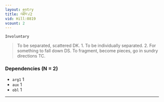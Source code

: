 ```yaml
---
layout: entry
title: འཐོར་√2
vid: Hill:0819
vcount: 2
---
```

`Involuntary` 
> To be separated, scattered DK\.
 1\.
 To be individually separated\.
 2\.
 For something to fall down DS\.
 To fragment, become pieces, go in sundry directions TC\.

### Dependencies (N = 2)
* `arg1` 1
* `aux` 1
* `obl` 1

---


